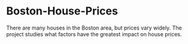 # Boston-House-Prices
There are many houses in the Boston area, but prices vary widely. The project studies what factors have the greatest impact on house prices.
